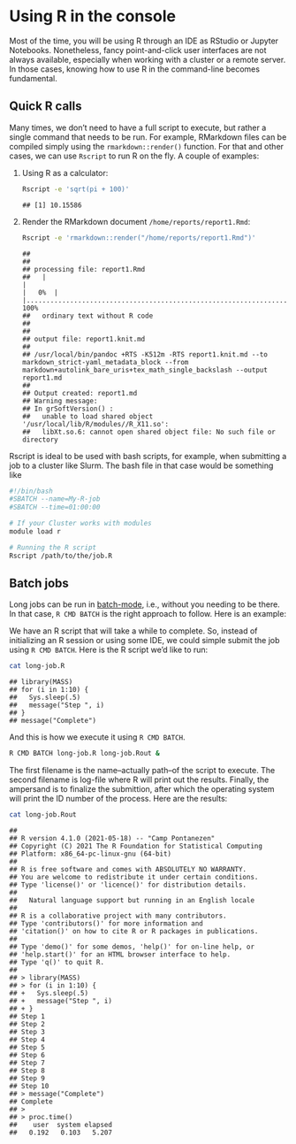 
# Using R in the console

Most of the time, you will be using R through an IDE as RStudio or
Jupyter Notebooks. Nonetheless, fancy point-and-click user interfaces
are not always available, especially when working with a cluster or a
remote server. In those cases, knowing how to use R in the command-line
becomes fundamental.

## Quick R calls

Many times, we don’t need to have a full script to execute, but rather a
single command that needs to be run. For example, RMarkdown files can be
compiled simply using the `rmarkdown::render()` function. For that and
other cases, we can use `Rscript` to run R on the fly. A couple of
examples:

1.  Using R as a calculator:

    ``` bash
    Rscript -e 'sqrt(pi + 100)'
    ```

        ## [1] 10.15586

2.  Render the RMarkdown document `/home/reports/report1.Rmd`:

    ``` bash
    Rscript -e 'rmarkdown::render("/home/reports/report1.Rmd")'
    ```

        ## 
        ## 
        ## processing file: report1.Rmd
        ##   |                                                                              |                                                                      |   0%  |                                                                              |......................................................................| 100%
        ##   ordinary text without R code
        ## 
        ## 
        ## output file: report1.knit.md
        ## 
        ## /usr/local/bin/pandoc +RTS -K512m -RTS report1.knit.md --to markdown_strict-yaml_metadata_block --from markdown+autolink_bare_uris+tex_math_single_backslash --output report1.md 
        ## 
        ## Output created: report1.md
        ## Warning message:
        ## In grSoftVersion() :
        ##   unable to load shared object '/usr/local/lib/R/modules//R_X11.so':
        ##   libXt.so.6: cannot open shared object file: No such file or directory

Rscript is ideal to be used with bash scripts, for example, when
submitting a job to a cluster like Slurm. The bash file in that case
would be something like

``` bash
#!/bin/bash
#SBATCH --name=My-R-job
#SBATCH --time=01:00:00

# If your Cluster works with modules
module load r

# Running the R script
Rscript /path/to/the/job.R
```

## Batch jobs

Long jobs can be run in
[batch-mode](https://en.wikipedia.org/wiki/Batch_processing), i.e.,
without you needing to be there. In that case, `R CMD BATCH` is the
right approach to follow. Here is an example:

We have an R script that will take a while to complete. So, instead of
initializing an R session or using some IDE, we could simple submit the
job using `R CMD BATCH`. Here is the R script we’d like to run:

``` bash
cat long-job.R
```

    ## library(MASS)
    ## for (i in 1:10) {
    ##   Sys.sleep(.5)
    ##   message("Step ", i)
    ## }
    ## message("Complete")

And this is how we execute it using `R CMD BATCH`.

``` bash
R CMD BATCH long-job.R long-job.Rout &
```

The first filename is the name–actually path–of the script to execute.
The second filename is log-file where R will print out the results.
Finally, the ampersand is to finalize the submittion, after which the
operating system will print the ID number of the process. Here are the
results:

``` bash
cat long-job.Rout
```

    ## 
    ## R version 4.1.0 (2021-05-18) -- "Camp Pontanezen"
    ## Copyright (C) 2021 The R Foundation for Statistical Computing
    ## Platform: x86_64-pc-linux-gnu (64-bit)
    ## 
    ## R is free software and comes with ABSOLUTELY NO WARRANTY.
    ## You are welcome to redistribute it under certain conditions.
    ## Type 'license()' or 'licence()' for distribution details.
    ## 
    ##   Natural language support but running in an English locale
    ## 
    ## R is a collaborative project with many contributors.
    ## Type 'contributors()' for more information and
    ## 'citation()' on how to cite R or R packages in publications.
    ## 
    ## Type 'demo()' for some demos, 'help()' for on-line help, or
    ## 'help.start()' for an HTML browser interface to help.
    ## Type 'q()' to quit R.
    ## 
    ## > library(MASS)
    ## > for (i in 1:10) {
    ## +   Sys.sleep(.5)
    ## +   message("Step ", i)
    ## + }
    ## Step 1
    ## Step 2
    ## Step 3
    ## Step 4
    ## Step 5
    ## Step 6
    ## Step 7
    ## Step 8
    ## Step 9
    ## Step 10
    ## > message("Complete")
    ## Complete
    ## > 
    ## > proc.time()
    ##    user  system elapsed 
    ##   0.192   0.103   5.207
